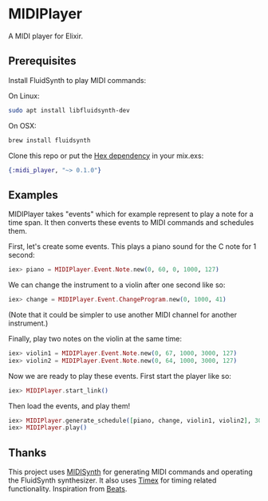 # MIDIPlayer

A MIDI player for Elixir.

## Prerequisites

Install FluidSynth to play MIDI commands:

On Linux:

```sh
sudo apt install libfluidsynth-dev
```

On OSX:

```sh
brew install fluidsynth
```

Clone this repo or put the [Hex dependency](https://hex.pm/packages/midi_player) in your mix.exs:

```elixir
{:midi_player, "~> 0.1.0"}
```

## Examples

MIDIPlayer takes "events" which for example represent to play a note for a time span.
It then converts these events to MIDI commands and schedules them.

First, let's create some events.
This plays a piano sound for the C note for 1 second:

```elixir
iex> piano = MIDIPlayer.Event.Note.new(0, 60, 0, 1000, 127)
```

We can change the instrument to a violin after one second like so:

```elixir
iex> change = MIDIPlayer.Event.ChangeProgram.new(0, 1000, 41)
```

(Note that it could be simpler to use another MIDI channel for another instrument.)

Finally, play two notes on the violin at the same time:

```elixir
iex> violin1 = MIDIPlayer.Event.Note.new(0, 67, 1000, 3000, 127)
iex> violin2 = MIDIPlayer.Event.Note.new(0, 64, 1000, 3000, 127)
```

Now we are ready to play these events.
First start the player like so:

```elixir
iex> MIDIPlayer.start_link()
```

Then load the events, and play them!

```elixir
iex> MIDIPlayer.generate_schedule([piano, change, violin1, violin2], 3000)
iex> MIDIPlayer.play()
```

## Thanks

This project uses [MIDISynth](https://github.com/fhunleth/midi_synth)
for generating MIDI commands and operating the FluidSynth synthesizer.
It also uses [Timex](https://github.com/bitwalker/timex)
for timing related functionality.
Inspiration from [Beats](https://github.com/mtrudel/beats).